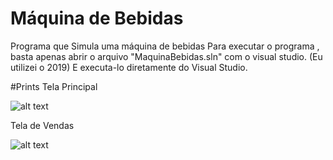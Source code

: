 
# Máquina de Bebidas
Programa que Simula uma máquina de bebidas
Para executar o programa , basta apenas abrir o  arquivo "MaquinaBebidas.sln" com o visual studio. (Eu utilizei o 2019)
E executa-lo diretamente do Visual Studio.


#Prints
Tela Principal

![alt text](https://github.com/hun251/Maquina-de-Bebidas/blob/main/Maquina%20de%20Bebidas%20Prints/ListaVendas.png)

Tela de Vendas

![alt text](https://github.com/hun251/Maquina-de-Bebidas/blob/main/Maquina%20de%20Bebidas%20Prints/Principal.png)
